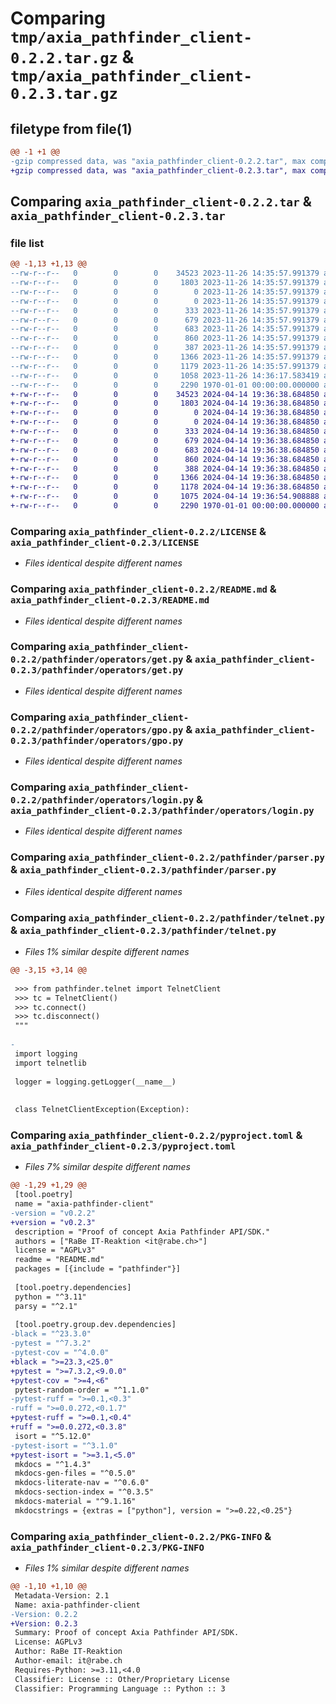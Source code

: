 # Comparing `tmp/axia_pathfinder_client-0.2.2.tar.gz` & `tmp/axia_pathfinder_client-0.2.3.tar.gz`

## filetype from file(1)

```diff
@@ -1 +1 @@
-gzip compressed data, was "axia_pathfinder_client-0.2.2.tar", max compression
+gzip compressed data, was "axia_pathfinder_client-0.2.3.tar", max compression
```

## Comparing `axia_pathfinder_client-0.2.2.tar` & `axia_pathfinder_client-0.2.3.tar`

### file list

```diff
@@ -1,13 +1,13 @@
--rw-r--r--   0        0        0    34523 2023-11-26 14:35:57.991379 axia_pathfinder_client-0.2.2/LICENSE
--rw-r--r--   0        0        0     1803 2023-11-26 14:35:57.991379 axia_pathfinder_client-0.2.2/README.md
--rw-r--r--   0        0        0        0 2023-11-26 14:35:57.991379 axia_pathfinder_client-0.2.2/pathfinder/__init__.py
--rw-r--r--   0        0        0        0 2023-11-26 14:35:57.991379 axia_pathfinder_client-0.2.2/pathfinder/operators/__init__.py
--rw-r--r--   0        0        0      333 2023-11-26 14:35:57.991379 axia_pathfinder_client-0.2.2/pathfinder/operators/base.py
--rw-r--r--   0        0        0      679 2023-11-26 14:35:57.991379 axia_pathfinder_client-0.2.2/pathfinder/operators/get.py
--rw-r--r--   0        0        0      683 2023-11-26 14:35:57.991379 axia_pathfinder_client-0.2.2/pathfinder/operators/gpo.py
--rw-r--r--   0        0        0      860 2023-11-26 14:35:57.991379 axia_pathfinder_client-0.2.2/pathfinder/operators/login.py
--rw-r--r--   0        0        0      387 2023-11-26 14:35:57.991379 axia_pathfinder_client-0.2.2/pathfinder/operators/sub.py
--rw-r--r--   0        0        0     1366 2023-11-26 14:35:57.991379 axia_pathfinder_client-0.2.2/pathfinder/parser.py
--rw-r--r--   0        0        0     1179 2023-11-26 14:35:57.991379 axia_pathfinder_client-0.2.2/pathfinder/telnet.py
--rw-r--r--   0        0        0     1058 2023-11-26 14:36:17.583419 axia_pathfinder_client-0.2.2/pyproject.toml
--rw-r--r--   0        0        0     2290 1970-01-01 00:00:00.000000 axia_pathfinder_client-0.2.2/PKG-INFO
+-rw-r--r--   0        0        0    34523 2024-04-14 19:36:38.684850 axia_pathfinder_client-0.2.3/LICENSE
+-rw-r--r--   0        0        0     1803 2024-04-14 19:36:38.684850 axia_pathfinder_client-0.2.3/README.md
+-rw-r--r--   0        0        0        0 2024-04-14 19:36:38.684850 axia_pathfinder_client-0.2.3/pathfinder/__init__.py
+-rw-r--r--   0        0        0        0 2024-04-14 19:36:38.684850 axia_pathfinder_client-0.2.3/pathfinder/operators/__init__.py
+-rw-r--r--   0        0        0      333 2024-04-14 19:36:38.684850 axia_pathfinder_client-0.2.3/pathfinder/operators/base.py
+-rw-r--r--   0        0        0      679 2024-04-14 19:36:38.684850 axia_pathfinder_client-0.2.3/pathfinder/operators/get.py
+-rw-r--r--   0        0        0      683 2024-04-14 19:36:38.684850 axia_pathfinder_client-0.2.3/pathfinder/operators/gpo.py
+-rw-r--r--   0        0        0      860 2024-04-14 19:36:38.684850 axia_pathfinder_client-0.2.3/pathfinder/operators/login.py
+-rw-r--r--   0        0        0      388 2024-04-14 19:36:38.684850 axia_pathfinder_client-0.2.3/pathfinder/operators/sub.py
+-rw-r--r--   0        0        0     1366 2024-04-14 19:36:38.684850 axia_pathfinder_client-0.2.3/pathfinder/parser.py
+-rw-r--r--   0        0        0     1178 2024-04-14 19:36:38.684850 axia_pathfinder_client-0.2.3/pathfinder/telnet.py
+-rw-r--r--   0        0        0     1075 2024-04-14 19:36:54.908888 axia_pathfinder_client-0.2.3/pyproject.toml
+-rw-r--r--   0        0        0     2290 1970-01-01 00:00:00.000000 axia_pathfinder_client-0.2.3/PKG-INFO
```

### Comparing `axia_pathfinder_client-0.2.2/LICENSE` & `axia_pathfinder_client-0.2.3/LICENSE`

 * *Files identical despite different names*

### Comparing `axia_pathfinder_client-0.2.2/README.md` & `axia_pathfinder_client-0.2.3/README.md`

 * *Files identical despite different names*

### Comparing `axia_pathfinder_client-0.2.2/pathfinder/operators/get.py` & `axia_pathfinder_client-0.2.3/pathfinder/operators/get.py`

 * *Files identical despite different names*

### Comparing `axia_pathfinder_client-0.2.2/pathfinder/operators/gpo.py` & `axia_pathfinder_client-0.2.3/pathfinder/operators/gpo.py`

 * *Files identical despite different names*

### Comparing `axia_pathfinder_client-0.2.2/pathfinder/operators/login.py` & `axia_pathfinder_client-0.2.3/pathfinder/operators/login.py`

 * *Files identical despite different names*

### Comparing `axia_pathfinder_client-0.2.2/pathfinder/parser.py` & `axia_pathfinder_client-0.2.3/pathfinder/parser.py`

 * *Files identical despite different names*

### Comparing `axia_pathfinder_client-0.2.2/pathfinder/telnet.py` & `axia_pathfinder_client-0.2.3/pathfinder/telnet.py`

 * *Files 1% similar despite different names*

```diff
@@ -3,15 +3,14 @@
 
 >>> from pathfinder.telnet import TelnetClient
 >>> tc = TelnetClient()
 >>> tc.connect()
 >>> tc.disconnect()
 """
 
-
 import logging
 import telnetlib
 
 logger = logging.getLogger(__name__)
 
 
 class TelnetClientException(Exception):
```

### Comparing `axia_pathfinder_client-0.2.2/pyproject.toml` & `axia_pathfinder_client-0.2.3/pyproject.toml`

 * *Files 7% similar despite different names*

```diff
@@ -1,29 +1,29 @@
 [tool.poetry]
 name = "axia-pathfinder-client"
-version = "v0.2.2"
+version = "v0.2.3"
 description = "Proof of concept Axia Pathfinder API/SDK."
 authors = ["RaBe IT-Reaktion <it@rabe.ch>"]
 license = "AGPLv3"
 readme = "README.md"
 packages = [{include = "pathfinder"}]
 
 [tool.poetry.dependencies]
 python = "^3.11"
 parsy = "^2.1"
 
 [tool.poetry.group.dev.dependencies]
-black = "^23.3.0"
-pytest = "^7.3.2"
-pytest-cov = "^4.0.0"
+black = ">=23.3,<25.0"
+pytest = ">=7.3.2,<9.0.0"
+pytest-cov = ">=4,<6"
 pytest-random-order = "^1.1.0"
-pytest-ruff = ">=0.1,<0.3"
-ruff = ">=0.0.272,<0.1.7"
+pytest-ruff = ">=0.1,<0.4"
+ruff = ">=0.0.272,<0.3.8"
 isort = "^5.12.0"
-pytest-isort = "^3.1.0"
+pytest-isort = ">=3.1,<5.0"
 mkdocs = "^1.4.3"
 mkdocs-gen-files = "^0.5.0"
 mkdocs-literate-nav = "^0.6.0"
 mkdocs-section-index = "^0.3.5"
 mkdocs-material = "^9.1.16"
 mkdocstrings = {extras = ["python"], version = ">=0.22,<0.25"}
```

### Comparing `axia_pathfinder_client-0.2.2/PKG-INFO` & `axia_pathfinder_client-0.2.3/PKG-INFO`

 * *Files 1% similar despite different names*

```diff
@@ -1,10 +1,10 @@
 Metadata-Version: 2.1
 Name: axia-pathfinder-client
-Version: 0.2.2
+Version: 0.2.3
 Summary: Proof of concept Axia Pathfinder API/SDK.
 License: AGPLv3
 Author: RaBe IT-Reaktion
 Author-email: it@rabe.ch
 Requires-Python: >=3.11,<4.0
 Classifier: License :: Other/Proprietary License
 Classifier: Programming Language :: Python :: 3
```


